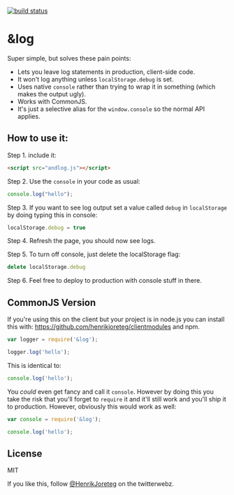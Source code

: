 [![build status](https://secure.travis-ci.org/HenrikJoreteg/andlog.png)](http://travis-ci.org/HenrikJoreteg/andlog)
# &log

Super simple, but solves these pain points:

- Lets you leave log statements in production, client-side code.
- It won't log anything unless `localStorage.debug` is set.
- Uses native `console` rather than trying to wrap it in something (which makes the output ugly).
- Works with CommonJS.
- It's just a selective alias for the `window.console` so the normal API applies.

## How to use it:


Step 1. include it:

```html
<script src="andlog.js"></script>
```

Step 2. Use the `console` in your code as usual:

```javascript
console.log("hello");
```

Step 3. If you want to see log output set a value called `debug` in `localStorage` by doing typing this in console:

```javascript
localStorage.debug = true
```

Step 4. Refresh the page, you should now see logs.

Step 5. To turn off console, just delete the localStorage flag:

```javascript
delete localStorage.debug
```

Step 6. Feel free to deploy to production with console stuff in there.


## CommonJS Version

If you're using this on the client but your project is in node.js you can install this with: https://github.com/henrikjoreteg/clientmodules and npm. 

```javascript
var logger = require('&log');

logger.log('hello');
```

This is identical to:

```javascript
console.log('hello');
```

You *could* even get fancy and call it `console`. However by doing this you take the risk that you'll forget to `require` it and it'll still work and you'll ship it to production. However, obviously this would work as well:

```javascript
var console = require('&log');

console.log('hello');
```

## License

MIT

If you like this, follow [@HenrikJoreteg](http://twitter.com/henrikjoreteg) on the twitterwebz.